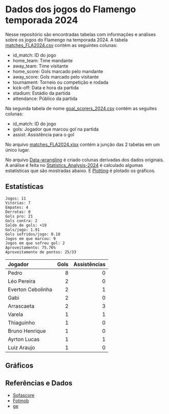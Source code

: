 # Dados dos jogos do Flamengo temporada 2024

Nesse repositório são encontradas tabelas com informações e análises sobre os jogos do Flamengo na temporada 2024. A tabela [matches_FLA2024.csv](https://github.com/williamjouse/jogos-Flamengo-2024/blob/main/data/raw/matches_FLA2024.csv)
contém as seguintes colunas:

- id_match: ID do jogo
- home_team: Time mandante
- away_team: Time visitante
- home_score: Gols marcado pelo mandante
- away_score: Gols marcado pelo visitante
- tournament: Torneio ou competição e rodada
- kick-off: Data e hora da partida
- stadium: Estádio da partida
- attendance: Público da partida


Na segunda tabela de nome [goal_scorers_2024.csv](https://github.com/williamjouse/jogos-Flamengo-2024/blob/main/data/raw/goal_scorers_2024.csv) contém as seguites colunas:

- id_match: ID do jogo
- gols: Jogador que marcou gol na partida
- assist: Assistência para o gol

No arquivo [matches_FLA2024.xlsx](https://github.com/williamjouse/jogos-Flamengo-2024/blob/main/data/matches_FLA2024.xlsx) contém a junção das 2 tabelas em um único lugar.

No arquivo [Data-wrangling](https://github.com/williamjouse/jogos-Flamengo-2024/blob/main/notebooks/01-Data-wrangling.ipynb) é criado colunas derivadas dos dados originais. A análise 
é feita no [Statistics_Analysis-2024](https://github.com/williamjouse/jogos-Flamengo-2024/blob/main/notebooks/02-Statistics_Analysis-2024.ipynb) é calculado algumas estatísticas que são mostradas abaixo.
E [Plotting](https://github.com/williamjouse/jogos-Flamengo-2024/blob/main/notebooks/03-Plotting.ipynb) é plotado os gráficos.

## Estatísticas


```
Jogos: 11
Vitórias: 7
Empates: 4
Derrotas: 0 
Gols pro: 21
Gols contra: 2
Saldo de gols: +19
Gols/jogo: 1.91
Gols sofridos/jogo: 0.18
Jogos em que marcou: 9
Jogos em que sofreu gol: 2 
Aproveitamento: 75.76%
Aproveitamento de pontos: 25/33
```

| Jogador           |   Gols |   Assistências |
|:------------------|-------:|---------------:|
| Pedro             |      8 |              0 |
| Léo Pereira       |      2 |              0 |
| Everton Cebolinha |      2 |              1 |
| Gabi              |      2 |              0 |
| Arrascaeta        |      2 |              3 |
| Varela            |      1 |              1 |
| Thiaguinho        |      1 |              0 |
| Bruno Henrique    |      1 |              0 |
| Ayrton Lucas      |      1 |              1 |
| Luiz Araujo       |      1 |              0 |



## Gráficos


## Referências e Dados

- [Sofascore](https://www.sofascore.com/)
- [Fotmob](https://www.fotmob.com/)
- [ge](https://ge.globo.com/)
